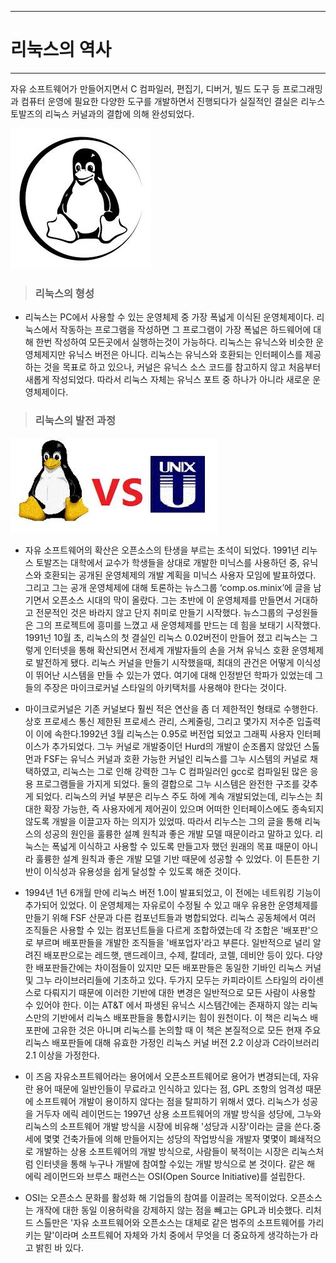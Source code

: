 
---

# 리눅스의 역사

---

자유 소프트웨어가 만들어지면서 C 컴파일러, 편집기, 디버거, 빌드 도구 등 프로그래밍과 컴퓨터 운영에 필요한 다양한 도구를 개발하면서 진행되다가 실질적인 결실은 리누스 토발즈의 리눅스 커널과의 결합에 의해 완성되었다.

![](/assets/Linux.png)

> ### 리눅스의 형성

* 리눅스는 PC에서 사용할 수 있는 운영체제 중 가장 폭넓게 이식된 운영체제이다. 리눅스에서 작동하는 프로그램을 작성하면 그 프로그램이 가장 폭넓은 하드웨어에 대해 한번 작성하여 모든곳에서 실행하는것이 가능하다. 리눅스는 유닉스와 비슷한 운영체제지만 유닉스 버전은 아니다. 리눅스는 유닉스와 호환되는 인터페이스를 제공하는 것을 목표로 하고 있으나, 커널은 유닉스 소스 코드를 참고하지 않고 처음부터 새롭게 작성되었다. 따라서 리눅스 자체는 유닉스 포트 중 하나가 아니라 새로운 운영체제이다.

> ### 리눅스의 발전 과정

![](/assets/vs.png)

* 자유 소프트웨어의 확산은 오픈소스의 탄생을 부르는 초석이 되었다. 1991년 리누스 토발즈는 대학에서 교수가 학생들을 상대로 개발한 미닉스를 사용하던 중, 유닉스와 호환되는 공개된 운영체제의 개발 계획을 미닉스 사용자 모임에 발표하였다. 그리고 그는 공개 운영체제에 대해 토론하는 뉴스그룹 ‘comp.os.minix’에 글을 남기면서 오픈소스 시대의 막이 올랐다. 그는 초반에 이 운영체제를 만들면서 거대하고 전문적인 것은 바라지 않고 단지 취미로 만들기 시작했다. 뉴스그룹의 구성원들은 그의 프로젝트에 흥미를 느꼈고 새 운영체제를 만드는 데 힘을 보태기 시작했다. 1991넌 10월 초, 리눅스의 첫 결실인 리눅스 0.02버전이 만들어 졌고 리눅스는 그렇게 인터넷을 통해 확산되면서 전세계 개발자들의 손을 거쳐 유닉스 호환 운영체제로 발전하게 됐다. 리눅스 커널을 만들기 시작했을때, 최대의 관건은 어떻게 이식성이 뛰어난 시스템을 만들 수 있는가 였다. 여기에 대해 인정받던 학파가 있었는데 그들의 주장은 마이크로커널 스타일의 아키택처를 사용해야 한다는 것이다.

* 마이크로커널은 기존 커널보다 훨씬 적은 연산을 좀 더 제한적인 형태로 수행한다. 상호 프로세스 통신 제한된 프로세스 관리, 스케줄링, 그리고 몇가지 저수준 입출력이 이에 속한다.1992년 3월 리눅스는 0.95로 버전업 되었고 그래픽 사용자 인터페이스가 추가되었다. 그누 커널로 개발중이던 Hurd의 개발이 순조롭지 않았던 스톨먼과 FSF는 유닉스 커널과 호환 가능한 커널인 리눅스를 그누 시스템의 커널로 채택하였고, 리눅스는 그로 인해 강력한 그누 C 컴파일러인 gcc로 컴파일된 많은 응용 프로그램들을 가지게 되었다. 둘의 결합으로 그누 시스템은 완전한 구조를 갖추게 되었다. 리눅스의 커널 부분은 리누스 주도 하에 계속 개발되었는데, 리누스는 최대한 확장 가능한, 즉 사용자에게 제어권이 있으며 어떠한 인터페이스에도 종속되지 않도록 개발을 이끌고자 하는 의지가 있었따. 따라서 리누스는 그의 글을 통해 리눅스의 성공의 원인을 훌륭한 설꼐 원칙과 좋은 개발 모델 때문이라고 말하고 있다. 리눅스는 폭넓게 이식하고 사용할 수 있도록 만들고자 했던 원래의 목표 때문이 아니라 훌륭한 설계 원칙과 좋은 개발 모델 기반 때문에 성공할 수 있었다. 이 튼튼한 기반이 이식성과 유용성을 쉽게 달성할 수 있도록 해준 것이다.

* 1994년 1년 6개월 만에 리눅스 버전 1.0이 발표되었고, 이 전에는 네트워킹 기능이 추가되어 있었다. 이 운영체제는 자유로이 수정될 수 있고 매우 유용한 운영체제를 만들기 위해 FSF 산문과 다른 컴포넌트들과 병합되었다. 리눅스 공동체에서 여러 조직들은 사용할 수 있는 컴포넌트들을 다르게 조합하였는데 각 조합은 '배포판'으로 부르며 배포판들을 개발한 조직들을 '배포업자'라고 부른다. 일반적으로 널리 알려진 배포판으로는 레드햇, 맨드레이크, 수제, 칼데라, 코렐, 데비안 등이 있다. 다양한 배포판들간에는 차이점들이 있지만 모든 배포판들은 동일한 기바인 리눅스 커널 및 그누 라이브러리들에 기초하고 있다. 두가지 모두는 카피라이트 스타일의 라이센스로 다뤄지기 때문에 이러한 기반에 대한 변경은 일반적으로 모든 사람이 사용할 수 있어야 한다. 이는 AT&T 에서 파생된 유닉스 시스템간에는 존재하지 않는 리눅스만의 기반에서 리눅스 배포판들을 통합시키는 힘이 원천이다. 이 책은 리눅스 배포판에 고유한 것은 아니며 리눅스를 논의할 때 이 책은 본질적으로 모든 현재 주요 리눅스 배포판들에 대해 유효한 가정인 리눅스 커널 버전 2.2 이상과 C라이브러리 2.1 이상을 가정한다.

* 이 즈음 자유소프트웨어라는 용어에서 오픈소프트웨어로 용어가 변경되는데, 자유란 용어 때문에 일반인들이 무료라고 인식하고 있다는 점, GPL 조항의 엄격성 때문에 소프트웨어 개발이 용이하지 않다는 점을 탈피하기 위해서 였다. 리눅스가 성공을 거두자 에릭 레이먼드는 1997년 상용 소프트웨어의 개발 방식을 성당에, 그누와 리눅스의 소프트웨어 개발 방식을 시장에 비유해 '성당과 시장'이라는 글을 쓴다.중세에 몇몇 건축가들에 의해 만들어지는 성당의 작업방식을 개발자 몇몇이 폐쇄적으로 개발하는 상용 소프트웨어의 개발 방식으로, 사람들이 북적이는 시장은 리눅스처럼 인터넷을 통해 누구나 개발에 참여할 수있는 개발 방식으로 본 것이다. 같은 해 에릭 레이먼드와 브루스 패런스는 OSI\(Open Source Initiative\)를 설립한다.

* OSI는 오픈소스 문화를 활성화 해 기업들의 참여를 이끌려는 목적이었다. 오픈소스는 개작에 대한 동일 이용허락을 강제하지 않는 점을 빼고는 GPL과 비슷했다. 리처드 스톨만은 '자유 소프트웨어와 오픈소스는 대체로 같은 범주의 소프트웨어를 가리키는 말'이라며 소프트웨어 자체와 가치 중에서 무엇을 더 중요하게 생각하는가 라고 밝힌 바 있다.



